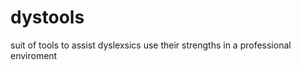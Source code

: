 dystools
========

suit of tools to assist dyslexsics use their strengths in a professional enviroment
